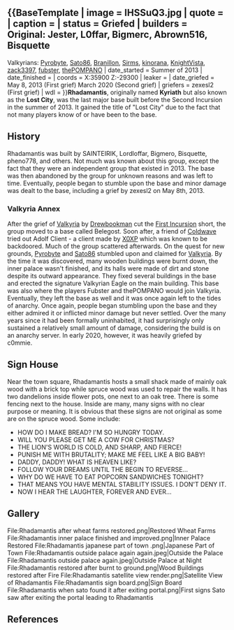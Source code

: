 {{BaseTemplate
| image = IHSSuQ3.jpg
| quote =
| caption =
| status = Griefed
| builders = Original: Jester, L0ffar, Bigmerc, Abrown516, Bisquette
-------
Valkyrians: [Pyrobyte](https://2b2t.miraheze.org/wiki/Pyrobyte), [Sato86](https://2b2t.miraheze.org/wiki/Sato86), [Branillon](https://2b2t.miraheze.org/wiki/Branillon), [Sirms](https://2b2t.miraheze.org/wiki/Sirms), [kinorana](https://2b2t.miraheze.org/wiki/kinorana), [KnightVista](https://2b2t.miraheze.org/wiki/KnightVista), [zack3397](https://2b2t.miraheze.org/wiki/zack3397), [fubster](https://2b2t.miraheze.org/wiki/fubster), [thePOMPANO](https://2b2t.miraheze.org/wiki/thePOMPANO)
| date_started = Summer of 2013
| date_finished =
| coords = X:35900 Z:-29300
| leaker =
| date_griefed = May 8, 2013 (First grief)
March 2020 (Second grief)
| griefers = zexesl2 (First grief)
| wdl =
}}**Rhadamantis**, originally named **Kyriath** but also known as the **Lost City**, was the last major base built before the Second Incursion in the summer of 2013. It gained the title of "Lost City" due to the fact that not many players know of or have been to the base.

## History
Rhadamantis was built by SAINTEIRIK, Lordloffar, Bigmero, Bisquette, pheno778, and others. Not much was known about this group, except the fact that they were an independent group that existed in 2013. The base was then abandoned by the group for unknown reasons and was left to time. Eventually, people began to stumble upon the base and minor damage was dealt to the base, including a grief by zexesl2 on May 8th, 2013.
### Valkyria Annex
After the grief of [Valkyria](https://2b2t.miraheze.org/wiki/Valkyria) by [Drewbookman](https://2b2t.miraheze.org/wiki/Drewbookman) cut the [First Incursion](https://2b2t.miraheze.org/wiki/First_Incursion) short, the group moved to a base called Belegost. Soon after, a friend of [Coldwave](https://2b2t.miraheze.org/wiki/Coldwave) tried out Adolf Client - a client made by [X0XP](https://2b2t.miraheze.org/wiki/X0XP) which was known to be backdoored. Much of the group scattered afterwards. On the quest for new grounds, [Pyrobyte](https://2b2t.miraheze.org/wiki/Pyrobyte) and [Sato86](https://2b2t.miraheze.org/wiki/Sato86) stumbled upon and claimed for [Valkyria](https://2b2t.miraheze.org/wiki/Valkyria). By the time it was discovered, many wooden buildings were burnt down, the inner palace wasn't finished, and its halls were made of dirt and stone despite its outward appearance. They fixed several buildings in the base and erected the signature Valkyrian Eagle on the main building. This base was also where the players Fubster and thePOMPANO would join Valkyria. Eventually, they left the base as well and it was once again left to the tides of anarchy. Once again, people began stumbling upon the base and they either admired it or inflicted minor damage but never settled. Over the many years since it had been formally uninhabited, it had surprisingly only sustained a relatively small amount of damage, considering the build is on an anarchy server. In early 2020, however, it was heavily griefed by c0mmie.
## Sign House
Near the town square, Rhadamantis hosts a small shack made of mainly oak wood with a brick top while spruce wood was used to repair the walls. It has two dandelions inside flower pots, one next to an oak tree. There is some fencing next to the house. Inside are many, many signs with no clear purpose or meaning. It is obvious that these signs are not original as some are on the spruce wood. Some include:
* HOW DO I MAKE BREAD? I'M SO HUNGRY TODAY.
* WILL YOU PLEASE GET ME A COW FOR CHRISTMAS?
* THE LION'S WORLD IS COLD, AND SHARP, AND FIERCE!
* PUNISH ME WITH BRUTALITY; MAKE ME FEEL LIKE A BIG BABY!
* DADDY, DADDY! WHAT IS HEAVEN LIKE?
* FOLLOW YOUR DREAMS UNTIL THE BEGIN TO REVERSE...
* WHY DO WE HAVE TO EAT POPCORN SANDWICHES TONIGHT?
* THAT MEANS YOU HAVE MENTAL STABILITY ISSUES. I DON'T DENY IT.
* NOW I HEAR THE LAUGHTER, FOREVER AND EVER...

## Gallery
<gallery>
File:Rhadamantis after wheat farms restored.png|Restored Wheat Farms
File:Rhadamantis inner palace finished and improved.png|Inner Palace Restored
File:Rhadamantis japanese part of town .png|Japanese Part of Town
File:Rhadamantis outside palace again again.jpeg|Outside the Palace
File:Rhadamantis outside palace again.jpeg|Outside Palace at Night
File:Rhadamantis restored after burnt to ground.png|Wood Buildings restored after Fire
File:Rhadamantis satellite view render.png|Satellite View of Rhadamantis
File:Rhadamantis sign board.png|Sign Board
File:Rhadamantis when sato found it after exiting portal.png|First signs Sato saw after exiting the portal leading to Rhadamantis
</gallery>

## References